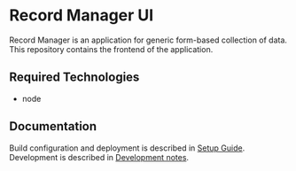# Record Manager UI

Record Manager is an application for generic form-based collection of data. This repository contains the frontend of the application.

## Required Technologies

- node 

## Documentation

Build configuration and deployment is described in [Setup Guide](doc/setup.md).
Development is described in [Development notes](doc/development.md).
